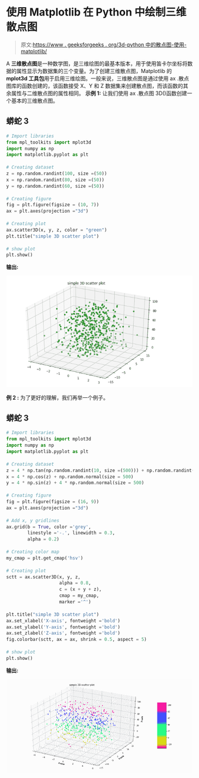 # 使用 Matplotlib 在 Python 中绘制三维散点图

> 原文:[https://www . geeksforgeeks . org/3d-python 中的散点图-使用-matplotlib/](https://www.geeksforgeeks.org/3d-scatter-plotting-in-python-using-matplotlib/)

A **三维散点图**是一种数学图，是三维绘图的最基本版本，用于使用笛卡尔坐标将数据的属性显示为数据集的三个变量。为了创建三维散点图，Matplotlib 的 **mplot3d 工具包**用于启用三维绘图。一般来说，三维散点图是通过使用 ax .散点图库的函数创建的，该函数接受 X、Y 和 Z 数据集来创建散点图，而该函数的其余属性与二维散点图的属性相同。
**示例 1:** 让我们使用 ax .散点图 3D()函数创建一个基本的三维散点图。

## 蟒蛇 3

```py
# Import libraries
from mpl_toolkits import mplot3d
import numpy as np
import matplotlib.pyplot as plt

# Creating dataset
z = np.random.randint(100, size =(50))
x = np.random.randint(80, size =(50))
y = np.random.randint(60, size =(50))

# Creating figure
fig = plt.figure(figsize = (10, 7))
ax = plt.axes(projection ="3d")

# Creating plot
ax.scatter3D(x, y, z, color = "green")
plt.title("simple 3D scatter plot")

# show plot
plt.show()
```

**输出:**

![](img/69988d13b57dabf1f3f340067dd1d1bf.png)

**例 2 :** 为了更好的理解，我们再举一个例子。

## 蟒蛇 3

```py
# Import libraries
from mpl_toolkits import mplot3d
import numpy as np
import matplotlib.pyplot as plt

# Creating dataset
z = 4 * np.tan(np.random.randint(10, size =(500))) + np.random.randint(100, size =(500))
x = 4 * np.cos(z) + np.random.normal(size = 500)
y = 4 * np.sin(z) + 4 * np.random.normal(size = 500)

# Creating figure
fig = plt.figure(figsize = (16, 9))
ax = plt.axes(projection ="3d")

# Add x, y gridlines
ax.grid(b = True, color ='grey',
        linestyle ='-.', linewidth = 0.3,
        alpha = 0.2)

# Creating color map
my_cmap = plt.get_cmap('hsv')

# Creating plot
sctt = ax.scatter3D(x, y, z,
                    alpha = 0.8,
                    c = (x + y + z),
                    cmap = my_cmap,
                    marker ='^')

plt.title("simple 3D scatter plot")
ax.set_xlabel('X-axis', fontweight ='bold')
ax.set_ylabel('Y-axis', fontweight ='bold')
ax.set_zlabel('Z-axis', fontweight ='bold')
fig.colorbar(sctt, ax = ax, shrink = 0.5, aspect = 5)

# show plot
plt.show()
```

**输出:**

![](img/b4f9a9c94b399500dfc9262f8e1611de.png)